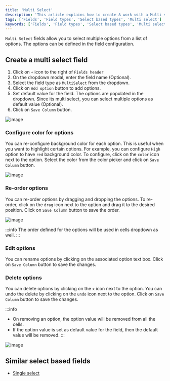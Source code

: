```yaml
---
title: 'Multi Select'
description: 'This article explains how to create & work with a Multi select field.'
tags: ['Fields', 'Field types', 'Select based types', 'Multi select']
keywords: ['Fields', 'Field types', 'Select based types', 'Multi select', 'Create multi select field']
---
```



`Multi Select` fields allow you to select multiple options from a list of options. The options can be defined in the field configuration.

## Create a multi select field
1. Click on `+` icon to the right of `Fields header`
2. On the dropdown modal, enter the field name (Optional).
3. Select the field type as `MultiSelect` from the dropdown.
4. Click on `Add option` button to add options.
5. Set default value for the field. The options are populated in the dropdown. Since its multi select, you can select multiple options as default value (Optional).
6. Click on `Save Column` button.

![image](/img/v2/fields/multi-select.png)


### Configure color for options
You can re-configure background color for each option. This is useful when you want to highlight certain options. For example, you can configure `High` option to have `red` background color.
To configure, click on the `color` icon next to the option. Select the color from the color picker and click on `Save Column` button.

![image](/img/v2/fields/single-select-color.png)

### Re-order options
You can re-order options by dragging and dropping the options. To re-order, click on the `drag` icon next to the option and drag it to the desired position. Click on `Save Column` button to save the order.

![image](/img/v2/fields/single-select-reorder.png)

:::info
The order defined for the options will be used in cells dropdown as well.
:::

### Edit options
You can rename options by clicking on the associated option text box. Click on `Save Column` button to save the changes.

### Delete options
You can delete options by clicking on the `x` icon next to the option. You can undo the delete by clicking on the `undo` icon next to the option. Click on `Save Column` button to save the changes.

:::info
- On removing an option, the option value will be removed from all the cells.
- If the option value is set as default value for the field, then the default value will be removed.
:::

![image](/img/v2/fields/single-select-delete.png)

## Similar select based fields
- [Single select](010.single-select.md)

